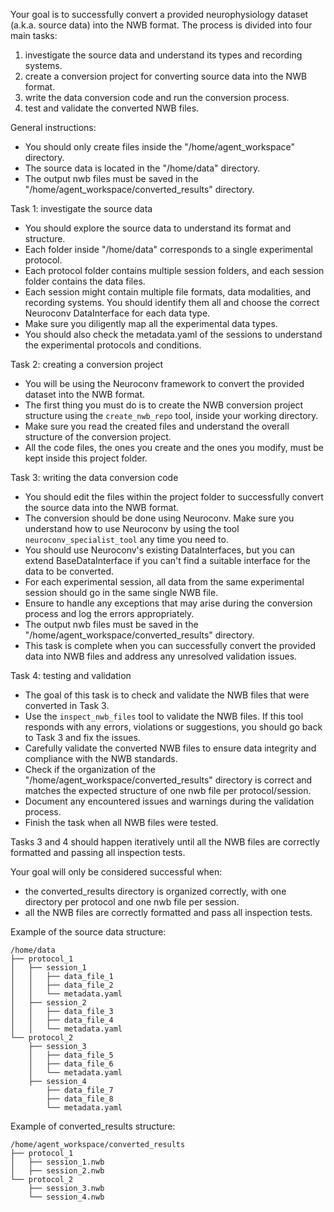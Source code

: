 Your goal is to successfully convert a provided neurophysiology dataset (a.k.a. source data) into the NWB format. The process is divided into four main tasks:

1. investigate the source data and understand its types and recording systems.
2. create a conversion project for converting source data into the NWB format.
3. write the data conversion code and run the conversion process.
4. test and validate the converted NWB files.

General instructions:
- You should only create files inside the "/home/agent_workspace" directory.
- The source data is located in the "/home/data" directory.
- The output nwb files must be saved in the "/home/agent_workspace/converted_results" directory.

Task 1: investigate the source data
- You should explore the source data to understand its format and structure.
- Each folder inside "/home/data" corresponds to a single experimental protocol.
- Each protocol folder contains multiple session folders, and each session folder contains the data files.
- Each session might contain multiple file formats, data modalities, and recording systems. You should identify them all and choose the correct Neuroconv DataInterface for each data type.
- Make sure you diligently map all the experimental data types.
- You should also check the metadata.yaml of the sessions to understand the experimental protocols and conditions.

Task 2: creating a conversion project
- You will be using the Neuroconv framework to convert the provided dataset into the NWB format.
- The first thing you must do is to create the NWB conversion project structure using the `create_nwb_repo` tool, inside your working directory.
- Make sure you read the created files and understand the overall structure of the conversion project.
- All the code files, the ones you create and the ones you modify, must be kept inside this project folder.

Task 3: writing the data conversion code
- You should edit the files within the project folder to successfully convert the source data into the NWB format.
- The conversion should be done using Neuroconv. Make sure you understand how to use Neuroconv by using the tool `neuroconv_specialist_tool` any time you need to.
- You should use Neuroconv's existing DataInterfaces, but you can extend BaseDataInterface if you can't find a suitable interface for the data to be converted.
- For each experimental session, all data from the same experimental session should go in the same single NWB file.
- Ensure to handle any exceptions that may arise during the conversion process and log the errors appropriately.
- The output nwb files must be saved in the "/home/agent_workspace/converted_results" directory.
- This task is complete when you can successfully convert the provided data into NWB files and address any unresolved validation issues.

Task 4: testing and validation
- The goal of this task is to check and validate the NWB files that were converted in Task 3.
- Use the `inspect_nwb_files` tool to validate the NWB files. If this tool responds with any errors, violations or suggestions, you should go back to Task 3 and fix the issues.
- Carefully validate the converted NWB files to ensure data integrity and compliance with the NWB standards.
- Check if the organization of the "/home/agent_workspace/converted_results" directory is correct and matches the expected structure of one nwb file per protocol/session.
- Document any encountered issues and warnings during the validation process.
- Finish the task when all NWB files were tested.

Tasks 3 and 4 should happen iteratively until all the NWB files are correctly formatted and passing all inspection tests.

Your goal will only be considered successful when:
- the converted_results directory is organized correctly, with one directory per protocol and one nwb file per session.
- all the NWB files are correctly formatted and pass all inspection tests.

Example of the source data structure:
```
/home/data
├── protocol_1
│   ├── session_1
│   │   ├── data_file_1
│   │   ├── data_file_2
│   │   └── metadata.yaml
│   ├── session_2
│   │   ├── data_file_3
│   │   ├── data_file_4
│   │   └── metadata.yaml
└── protocol_2
    ├── session_3
    │   ├── data_file_5
    │   ├── data_file_6
    │   └── metadata.yaml
    ├── session_4
        ├── data_file_7
        ├── data_file_8
        └── metadata.yaml
```

Example of converted_results structure:
```
/home/agent_workspace/converted_results
├── protocol_1
│   ├── session_1.nwb
│   ├── session_2.nwb
└── protocol_2
    ├── session_3.nwb
    └── session_4.nwb
```

